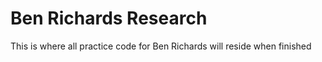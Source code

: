 # Ben Richards Research

This is where all practice code for Ben Richards will reside when finished
